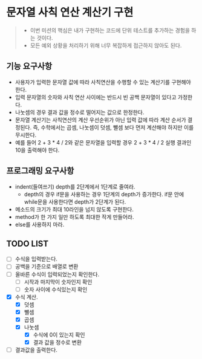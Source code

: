 # 문자열 사칙 연산 계산기 구현
>- 이번 미션의 핵심은 내가 구현하는 코드에 단위 테스트를 추가하는 경험을 하는 것이다.
>- 모든 예외 상황을 처리하기 위해 너무 복잡하게 접근하지 않아도 된다.
## 기능 요구사항
- 사용자가 입력한 문자열 값에 따라 사칙연산을 수행할 수 있는 계산기를 구현해야 한다.
- 입력 문자열의 숫자와 사칙 연산 사이에는 반드시 빈 공백 문자열이 있다고 가정한다.
- 나눗셈의 경우 결과 값을 정수로 떨어지는 값으로 한정한다.
- 문자열 계산기는 사칙연산의 계산 우선순위가 아닌 입력 값에 따라 계산 순서가 결정된다. 즉, 수학에서는 곱셈, 나눗셈이 덧셈, 뺄셈 보다 먼저 계산해야 하지만 이를 무시한다.
- 예를 들어 2 + 3 * 4 / 2와 같은 문자열을 입력할 경우 2 + 3 * 4 / 2 실행 결과인 10을 출력해야 한다.
## 프로그래밍 요구사항
- indent(들여쓰기) depth를 2단계에서 1단계로 줄여라.
  - depth의 경우 if문을 사용하는 경우 1단계의 depth가 증가한다. if문 안에 while문을 사용한다면 depth가 2단계가 된다.
- 메소드의 크기가 최대 10라인을 넘지 않도록 구현한다.
- method가 한 가지 일만 하도록 최대한 작게 만들어라.
- else를 사용하지 마라.

## TODO LIST
- [ ] 수식을 입력받는다.
- [ ] 공백을 기준으로 배열로 변환
- [ ] 올바른 수식이 입력되었는지 확인한다.
  - [ ] 시작과 마지막이 숫자인지 확인
  - [ ] 숫자 사이에 수식있는지 확인
- [x] 수식 계산.
  - [x] 덧셈
  - [x] 뺄셈
  - [x] 곱셈
  - [x] 나눗셈
    - [x] 수식에 0이 있는지 확인
    - [x] 결과 값을 정수로 변환
- [ ] 결과값을 출력한다.
